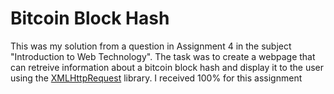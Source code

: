 # Bitcoin Block Hash

This was my solution from a question in Assignment 4 in the subject "Introduction to Web Technology". The task was to create a webpage that can retreive information about a bitcoin block hash and display it to the user using the [XMLHttpRequest](https://developer.mozilla.org/en-US/docs/Web/API/XMLHttpRequest) library. I received 100% for this assignment